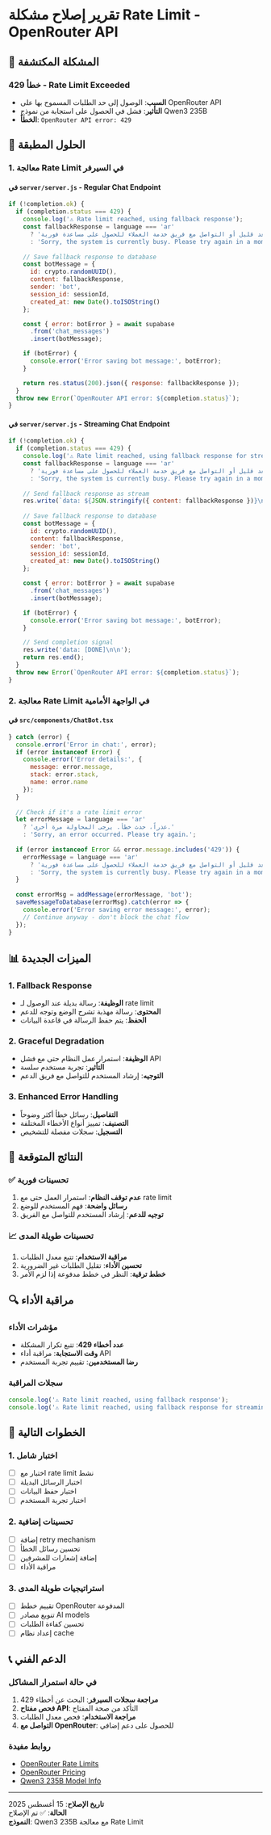 # تقرير إصلاح مشكلة Rate Limit - OpenRouter API

## 🚨 المشكلة المكتشفة

### خطأ 429 - Rate Limit Exceeded
- **السبب**: الوصول إلى حد الطلبات المسموح بها على OpenRouter API
- **التأثير**: فشل في الحصول على استجابة من نموذج Qwen3 235B
- **الخطأ**: `OpenRouter API error: 429`

## 🔧 الحلول المطبقة

### 1. معالجة Rate Limit في السيرفر

#### في `server/server.js` - Regular Chat Endpoint
```javascript
if (!completion.ok) {
  if (completion.status === 429) {
    console.log('⚠️ Rate limit reached, using fallback response');
    const fallbackResponse = language === 'ar' 
      ? 'عذراً، النظام مشغول حالياً. يرجى المحاولة بعد قليل أو التواصل مع فريق خدمة العملاء للحصول على مساعدة فورية.'
      : 'Sorry, the system is currently busy. Please try again in a moment or contact our customer service team for immediate assistance.';
    
    // Save fallback response to database
    const botMessage = {
      id: crypto.randomUUID(),
      content: fallbackResponse,
      sender: 'bot',
      session_id: sessionId,
      created_at: new Date().toISOString()
    };

    const { error: botError } = await supabase
      .from('chat_messages')
      .insert(botMessage);

    if (botError) {
      console.error('Error saving bot message:', botError);
    }

    return res.status(200).json({ response: fallbackResponse });
  }
  throw new Error(`OpenRouter API error: ${completion.status}`);
}
```

#### في `server/server.js` - Streaming Chat Endpoint
```javascript
if (!completion.ok) {
  if (completion.status === 429) {
    console.log('⚠️ Rate limit reached, using fallback response for streaming');
    const fallbackResponse = language === 'ar' 
      ? 'عذراً، النظام مشغول حالياً. يرجى المحاولة بعد قليل أو التواصل مع فريق خدمة العملاء للحصول على مساعدة فورية.'
      : 'Sorry, the system is currently busy. Please try again in a moment or contact our customer service team for immediate assistance.';
    
    // Send fallback response as stream
    res.write(`data: ${JSON.stringify({ content: fallbackResponse })}\n\n`);
    
    // Save fallback response to database
    const botMessage = {
      id: crypto.randomUUID(),
      content: fallbackResponse,
      sender: 'bot',
      session_id: sessionId,
      created_at: new Date().toISOString()
    };

    const { error: botError } = await supabase
      .from('chat_messages')
      .insert(botMessage);

    if (botError) {
      console.error('Error saving bot message:', botError);
    }

    // Send completion signal
    res.write('data: [DONE]\n\n');
    return res.end();
  }
  throw new Error(`OpenRouter API error: ${completion.status}`);
}
```

### 2. معالجة Rate Limit في الواجهة الأمامية

#### في `src/components/ChatBot.tsx`
```javascript
} catch (error) {
  console.error('Error in chat:', error);
  if (error instanceof Error) {
    console.error('Error details:', {
      message: error.message,
      stack: error.stack,
      name: error.name
    });
  }
  
  // Check if it's a rate limit error
  let errorMessage = language === 'ar' 
    ? 'عذراً، حدث خطأ. يرجى المحاولة مرة أخرى.'
    : 'Sorry, an error occurred. Please try again.';
  
  if (error instanceof Error && error.message.includes('429')) {
    errorMessage = language === 'ar'
      ? 'عذراً، النظام مشغول حالياً. يرجى المحاولة بعد قليل أو التواصل مع فريق خدمة العملاء للحصول على مساعدة فورية.'
      : 'Sorry, the system is currently busy. Please try again in a moment or contact our customer service team for immediate assistance.';
  }
  
  const errorMsg = addMessage(errorMessage, 'bot');
  saveMessageToDatabase(errorMsg).catch(error => {
    console.error('Error saving error message:', error);
    // Continue anyway - don't block the chat flow
  });
}
```

## 📊 الميزات الجديدة

### 1. Fallback Response
- **الوظيفة**: رسالة بديلة عند الوصول لـ rate limit
- **المحتوى**: رسالة مهذبة تشرح الوضع وتوجه للدعم
- **الحفظ**: يتم حفظ الرسالة في قاعدة البيانات

### 2. Graceful Degradation
- **الوظيفة**: استمرار عمل النظام حتى مع فشل API
- **التأثير**: تجربة مستخدم سلسة
- **التوجيه**: إرشاد المستخدم للتواصل مع فريق الدعم

### 3. Enhanced Error Handling
- **التفاصيل**: رسائل خطأ أكثر وضوحاً
- **التصنيف**: تمييز أنواع الأخطاء المختلفة
- **التسجيل**: سجلات مفصلة للتشخيص

## 🎯 النتائج المتوقعة

### ✅ تحسينات فورية
1. **عدم توقف النظام**: استمرار العمل حتى مع rate limit
2. **رسائل واضحة**: فهم المستخدم للوضع
3. **توجيه للدعم**: إرشاد المستخدم للتواصل مع الفريق

### 📈 تحسينات طويلة المدى
1. **مراقبة الاستخدام**: تتبع معدل الطلبات
2. **تحسين الأداء**: تقليل الطلبات غير الضرورية
3. **خطط ترقية**: النظر في خطط مدفوعة إذا لزم الأمر

## 🔍 مراقبة الأداء

### مؤشرات الأداء
- **عدد أخطاء 429**: تتبع تكرار المشكلة
- **وقت الاستجابة**: مراقبة أداء API
- **رضا المستخدمين**: تقييم تجربة المستخدم

### سجلات المراقبة
```javascript
console.log('⚠️ Rate limit reached, using fallback response');
console.log('⚠️ Rate limit reached, using fallback response for streaming');
```

## 🚀 الخطوات التالية

### 1. اختبار شامل
- [ ] اختبار مع rate limit نشط
- [ ] اختبار الرسائل البديلة
- [ ] اختبار حفظ البيانات
- [ ] اختبار تجربة المستخدم

### 2. تحسينات إضافية
- [ ] إضافة retry mechanism
- [ ] تحسين رسائل الخطأ
- [ ] إضافة إشعارات للمشرفين
- [ ] مراقبة الأداء

### 3. استراتيجيات طويلة المدى
- [ ] تقييم خطط OpenRouter المدفوعة
- [ ] تنويع مصادر AI models
- [ ] تحسين كفاءة الطلبات
- [ ] إعداد نظام cache

## 📞 الدعم الفني

### في حالة استمرار المشاكل
1. **مراجعة سجلات السيرفر**: البحث عن أخطاء 429
2. **فحص مفتاح API**: التأكد من صحة المفتاح
3. **مراجعة الاستخدام**: فحص معدل الطلبات
4. **التواصل مع OpenRouter**: للحصول على دعم إضافي

### روابط مفيدة
- [OpenRouter Rate Limits](https://openrouter.ai/docs#rate-limits)
- [OpenRouter Pricing](https://openrouter.ai/pricing)
- [Qwen3 235B Model Info](https://openrouter.ai/qwen/qwen3-235b-a22b:free)

---

**تاريخ الإصلاح**: 15 أغسطس 2025  
**الحالة**: ✅ تم الإصلاح  
**النموذج**: Qwen3 235B مع معالجة Rate Limit

